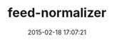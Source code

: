 ---
layout: post
title:  "feed-normalizer"
repo:   "aasmith/feed-normalizer"
date:   2015-02-18 17:07:21
gemurl: http://github.com/aasmith/feed-normalizer
---